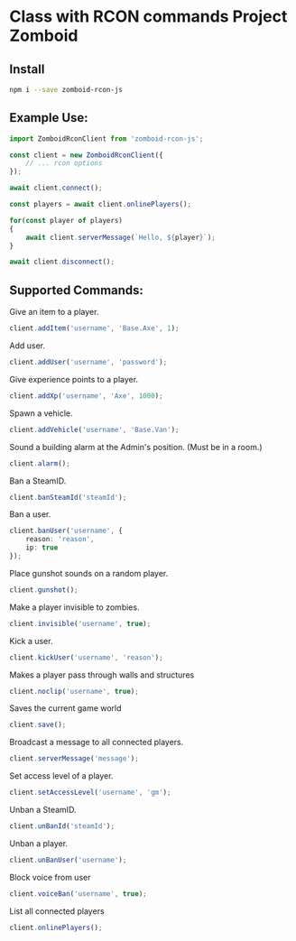 # Сlass with RCON commands Project Zomboid

## Install
```bash
npm i --save zomboid-rcon-js
```

## Example Use:

```ts
import ZomboidRconClient from 'zomboid-rcon-js';

const client = new ZomboidRconClient({
    // ... rcon options
});

await client.connect();

const players = await client.onlinePlayers();

for(const player of players)
{
    await client.serverMessage(`Hello, ${player}`);
}

await client.disconnect();
```

## Supported Commands:
Give an item to a player.
```ts
client.addItem('username', 'Base.Axe', 1);
```
Add user.
```ts
client.addUser('username', 'password');
```
Give experience points to a player.
```ts
client.addXp('username', 'Axe', 1000);
```
Spawn a vehicle.
```ts
client.addVehicle('username', 'Base.Van');
```
Sound a building alarm at the Admin's position. (Must be in a room.)
```ts
client.alarm();
```
Ban a SteamID.
```ts
client.banSteamId('steamId');
```
Ban a user.
```ts
client.banUser('username', {
    reason: 'reason',
    ip: true
});
```
Place gunshot sounds on a random player.
```ts
client.gunshot();
```
Make a player invisible to zombies.
```ts
client.invisible('username', true);
```
Kick a user.
```ts
client.kickUser('username', 'reason');
```
Makes a player pass through walls and structures
```ts
client.noclip('username', true);
```
Saves the current game world
```ts
client.save();
```
Broadcast a message to all connected players.
```ts
client.serverMessage('message');
```
Set access level of a player. 
```ts
client.setAccessLevel('username', 'gm');
```
Unban a SteamID.
```ts
client.unBanId('steamId');
```
Unban a player.
```ts
client.unBanUser('username');
```
Block voice from user
```ts
client.voiceBan('username', true);
```
List all connected players
```ts
client.onlinePlayers();
```

